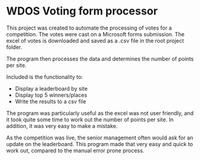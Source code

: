 # WDOS Voting form processor

This project was created to automate the processing of votes for a competition.
The votes were cast on a Microsoft forms submission. The excel of votes is downloaded and saved as a .csv file in the root project folder.

The program then processes the data and determines the number of points per site.

Included is the functionality to:
- Display a leaderboard by site
- Display top 5 winners/places
- Write the results to a csv file

The program was particularly useful as the excel was not user friendly, and it took quite some time to work out the number of points per site. In addition, it was very easy to make a mistake.

As the competition was live, the senior management often would ask for an update on the leaderboard. This program made that very easy and quick to work out, compared to the manual error prone process.